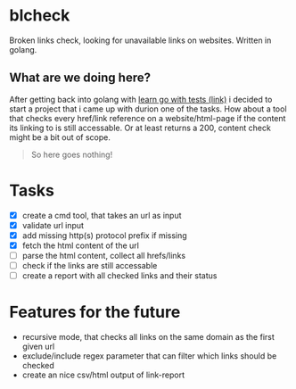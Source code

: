 # blcheck
Broken links check, looking for unavailable links on websites. Written in golang.

## What are we doing here?
After getting back into golang with [learn go with tests (link)](https://quii.gitbook.io/learn-go-with-tests/) i decided to start a project that i came up with durion one of the tasks.
How about a tool that checks every href/link reference on a website/html-page if the content its linking to is still accessable. Or at least returns a 200, content check might be a bit out of scope. 

>So here goes nothing!

# Tasks
- [x] create a cmd tool, that takes an url as input
- [x] validate url input
- [x] add missing http(s) protocol prefix if missing
- [x] fetch the html content of the url
- [ ] parse the html content, collect all hrefs/links
- [ ] check if the links are still accessable
- [ ] create a report with all checked links and their status

# Features for the future
- recursive mode, that checks all links on the same domain as the first given url
- exclude/include regex parameter that can filter which links should be checked
- create an nice csv/html output of link-report

